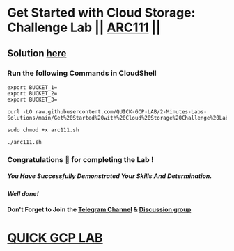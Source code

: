 # Get Started with Cloud Storage: Challenge Lab || [ARC111](https://www.cloudskillsboost.google/focuses/62706?parent=catalog) ||

## Solution [here](https://youtu.be/X6DNbZbzKuA)

### Run the following Commands in CloudShell

```
export BUCKET_1=
export BUCKET_2=
export BUCKET_3=
```

```
curl -LO raw.githubusercontent.com/QUICK-GCP-LAB/2-Minutes-Labs-Solutions/main/Get%20Started%20with%20Cloud%20Storage%20Challenge%20Lab/arc111.sh

sudo chmod +x arc111.sh

./arc111.sh
```

### Congratulations 🎉 for completing the Lab !

##### *You Have Successfully Demonstrated Your Skills And Determination.*

#### *Well done!*

#### Don't Forget to Join the [Telegram Channel](https://t.me/quickgcplab) & [Discussion group](https://t.me/quickgcplabchats)

# [QUICK GCP LAB](https://www.youtube.com/@quickgcplab)
